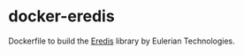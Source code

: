 # docker-eredis
Dockerfile to build the [Eredis](https://github.com/EulerianTechnologies/eredis) library by Eulerian Technologies.
